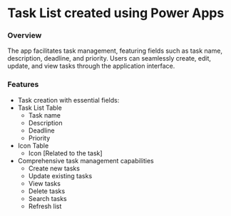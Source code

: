 # Task List created using Power Apps

### Overview
The app facilitates task management, featuring fields such as task name, description, deadline, and priority. Users can seamlessly create, edit, update, and view tasks through the application interface.

### Features
- Task creation with essential fields:
- Task List Table
  - Task name
  - Description
  - Deadline
  - Priority
- Icon Table
  - Icon [Related to the task]
- Comprehensive task management capabilities
  - Create new tasks
  - Update existing tasks
  - View tasks
  - Delete tasks
  - Search tasks
  - Refresh list
